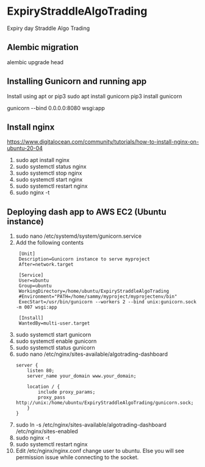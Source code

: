 # ExpiryStraddleAlgoTrading
Expiry day Straddle Algo Trading


## Alembic migration
alembic upgrade head

## Installing Gunicorn and running app
Install using apt or pip3
sudo apt install gunicorn
pip3 install gunicorn

gunicorn --bind 0.0.0.0:8080 wsgi:app


## Install nginx
https://www.digitalocean.com/community/tutorials/how-to-install-nginx-on-ubuntu-20-04
1. sudo apt install nginx
2. sudo systemctl status nginx
3. sudo systemctl stop nginx
4. sudo systemctl start nginx
5. sudo systemctl restart nginx
6. sudo nginx -t

## Deploying dash app to AWS EC2 (Ubuntu instance)
1. sudo nano /etc/systemd/system/gunicorn.service
2. Add the following contents
   ```text
    [Unit]
    Description=Gunicorn instance to serve myproject
    After=network.target
    
    [Service]
    User=ubuntu
    Group=ubuntu
    WorkingDirectory=/home/ubuntu/ExpiryStraddleAlgoTrading
    #Environment="PATH=/home/sammy/myproject/myprojectenv/bin"
    ExecStart=/usr/bin/gunicorn --workers 2 --bind unix:gunicorn.sock -m 007 wsgi:app
    
    [Install]
    WantedBy=multi-user.target
    ```
3. sudo systemctl start gunicorn
4. sudo systemctl enable gunicorn
5. sudo systemctl status gunicorn
6. sudo nano /etc/nginx/sites-available/algotrading-dashboard
    ```text
    server {
        listen 80;
        server_name your_domain www.your_domain;
    
        location / {
            include proxy_params;
            proxy_pass http://unix:/home/ubuntu/ExpiryStraddleAlgoTrading/gunicorn.sock;
        }
    }
    ```
7. sudo ln -s /etc/nginx/sites-available/algotrading-dashboard /etc/nginx/sites-enabled 
8. sudo nginx -t
9. sudo systemctl restart nginx
10. Edit /etc/nginx/nginx.conf change user to ubuntu. Else you will see permission issue while connecting to the socket.

